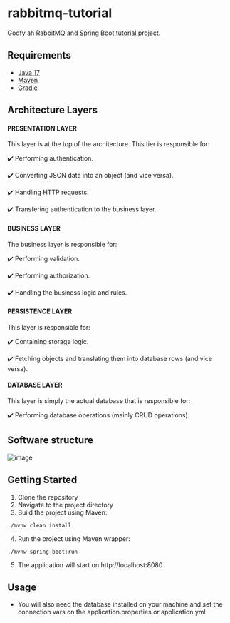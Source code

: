 # rabbitmq-tutorial
Goofy ah RabbitMQ and Spring Boot tutorial project.

## Requirements

- [Java 17](https://adoptium.net/)
- [Maven](https://maven.apache.org/)
- [Gradle](https://gradle.org/)

## Architecture Layers

#### PRESENTATION LAYER

This layer is at the top of the architecture. This tier is responsible for:

✔️ Performing authentication.

✔️ Converting JSON data into an object (and vice versa).

✔️ Handling HTTP requests.

✔️ Transfering authentication to the business layer.

#### BUSINESS LAYER

The business layer is responsible for:

✔️ Performing validation.

✔️ Performing authorization.

✔️ Handling the business logic and rules.

#### PERSISTENCE LAYER

This layer is responsible for:

✔️ Containing storage logic.

✔️ Fetching objects and translating them into database rows (and vice versa).

#### DATABASE LAYER

This layer is simply the actual database that is responsible for:

✔️ Performing database operations (mainly CRUD operations).

## Software structure

![image](https://github.com/AthirsonSilva/blog-api/assets/84593887/046588ab-6449-43f3-b68b-ed5c580146d9)

## Getting Started

1. Clone the repository
2. Navigate to the project directory
3. Build the project using Maven:

```
./mvnw clean install
```

4. Run the project using Maven wrapper:

```
./mvnw spring-boot:run
```

5. The application will start on http://localhost:8080

## Usage

- You will also need the database installed on your machine and set the connection vars on the application.properties or application.yml
